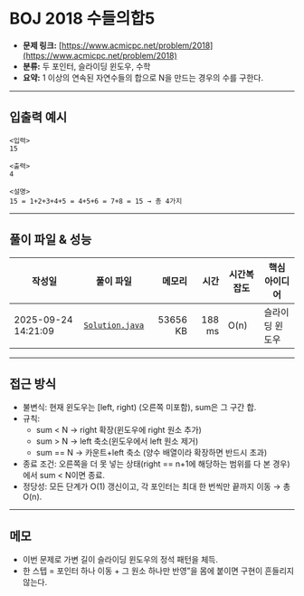 # BOJ 2018 수들의합5

- **문제 링크:** [https://www.acmicpc.net/problem/2018](https://www.acmicpc.net/problem/2018)
- **분류:** 두 포인터, 슬라이딩 윈도우, 수학
- **요약:** 1 이상의 연속된 자연수들의 합으로 N을 만드는 경우의 수를 구한다.

---

## 입출력 예시

```
<입력>
15

<출력>
4

<설명>
15 = 1+2+3+4+5 = 4+5+6 = 7+8 = 15 → 총 4가지
```

---

## 풀이 파일 & 성능

| 작성일              | 풀이 파일                          |   메모리 |   시간 | 시간복잡도 | 핵심 아이디어   |
| ------------------- | ---------------------------------- | -------: | -----: | ---------- | --------------- |
| 2025-09-24 14:21:09 | [`Solution.java`](./Solution.java) | 53656 KB | 188 ms | O(n)       | 슬라이딩 윈도우 |

---

## 접근 방식

- 불변식: 현재 윈도우는 [left, right) (오른쪽 미포함), sum은 그 구간 합.
- 규칙:
  - sum < N → right 확장(윈도우에 right 원소 추가)
  - sum > N → left 축소(윈도우에서 left 원소 제거)
  - sum == N → 카운트+left 축소 (양수 배열이라 확장하면 반드시 초과)
- 종료 조건: 오른쪽을 더 못 넣는 상태(right == n+1에 해당하는 범위를 다 본 경우)에서 sum < N이면 종료.
- 정당성: 모든 단계가 O(1) 갱신이고, 각 포인터는 최대 한 번씩만 끝까지 이동 → 총 O(n).

---

## 메모

- 이번 문제로 가변 길이 슬라이딩 윈도우의 정석 패턴을 체득.
- 한 스텝 = 포인터 하나 이동 + 그 원소 하나만 반영”을 몸에 붙이면 구현이 흔들리지 않는다.
